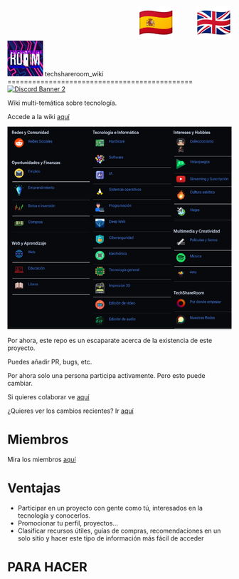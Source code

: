 ﻿<a href="https://github.com/techshareroom/techshareroom_wiki" target="_blank" style="float: right; margin-left: 50px;">
  <img src="https://raw.githubusercontent.com/techshareroom/snake/main/images/languages/united-kingdom.png" width="80">
</a>

<a href="https://github.com/techshareroom/techshareroom_wiki/blob/main/READMEesES.md" target="_blank" style="float: right;">
  <img src="https://raw.githubusercontent.com/techshareroom/snake/main/images/languages/spain.png" width="80">
</a>

<div style="clear: right;"></div>

<a href="https://github.com/techshareroom/techshareroom_wiki" target="_blank" style="text-decoration: none;">
  <img src="https://github.com/adgellida/resources/raw/master/images/Techshare_room_Logo3_1.gif" width="80"> techshareroom_wiki
</a>
=============================================

<a href="https://discord.gg/wfm7Jrj">
<img src="https://discordapp.com/api/guilds/750051000664064141/widget.png?style=banner2" alt="Discord Banner 2"/>
</a>

Wiki multi-temática sobre tecnología.

Accede a la wiki [aquí](https://techshareroom.com/techshareroom_wiki)

<p align="center">
  <a href="https://techshareroom.com/techshareroom_wiki" target="_blank"><img src="https://raw.githubusercontent.com/TechShareRoom/resources/main/images/wiki-main.png" width="1000" alt="Wiki"></a>
</p>

Por ahora, este repo es un escaparate acerca de la existencia de este proyecto.

Puedes añadir PR, bugs, etc.

Por ahora solo una persona participa activamente. Pero esto puede cambiar.

Si quieres colaborar ve [aquí](https://techshareroom.com/techshareroom_wiki/index.php/%C2%BFC%C3%B3mo_colaborar%3F)

¿Quieres ver los cambios recientes? Ir [aquí](https://techshareroom.com/techshareroom_wiki/index.php?hidebots=1&limit=50&days=7&enhanced=1&title=Especial:CambiosRecientes&urlversion=2)

Miembros
=============================================

Mira los miembros [aquí](https://techshareroom.com/techshareroom_wiki/index.php?title=%C2%BFQui%C3%A9nes_somos%3F)

Ventajas
=============================================

* Participar en un proyecto con gente como tú, interesados en la tecnología y conocerlos.
* Promocionar tu perfil, proyectos...
* Clasificar recursos útiles, guías de compras, recomendaciones en un solo sitio y hacer este tipo de información más fácil de acceder

PARA HACER
=============================================